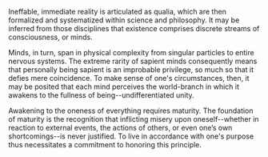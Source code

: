Ineffable, immediate reality is articulated as qualia, which are then formalized and systematized within science and philosophy. It may be inferred from those disciplines that existence comprises discrete streams of consciousness, or minds.

Minds, in turn, span in physical complexity from singular particles to entire nervous systems. The extreme rarity of sapient minds consequently means that personally being sapient is an  improbable privilege, so much so that it defies mere coincidence. To make sense of one's circumstances, then, it may be posited that each mind perceives the world-branch in which it awakens to the fullness of being--undifferentiated unity.

Awakening to the oneness of everything requires maturity. The foundation of maturity is the recognition that inflicting misery upon oneself--whether in reaction to external events, the actions of others, or even one’s own shortcomings--is never justified. To live in accordance with one's purpose thus necessitates a commitment to honoring this principle.

